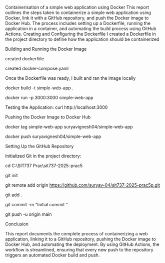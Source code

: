 Containerisation of a simple web application using Docker
This report outlines the steps taken to containerize a simple web application using Docker, link it with a GitHub repository, and push the Docker image to Docker Hub. The process includes setting up a Dockerfile, running the application in a container, and automating the build process using GitHub Actions.
Creating and Configuring the Dockerfile
I created a Dockerfile in the project directory to define how the application should be containerized

Building and Running the Docker Image

created dockerfiile 

created docker-compose.yaml

Once the Dockerfile was ready, I built and ran the image locally

docker build -t simple-web-app .

docker run -p 3000:3000 simple-web-app

Testing the Application: curl http://localhost:3000

Pushing the Docker Image to Docker Hub

docker tag simple-web-app suryavignesh04/simple-web-app

docker push suryavignesh04/simple-web-app

Setting Up the GitHub Repository

Initialized Git in the project directory: 

cd C:\SIT737 Prac\sit737-2025-prac5

git init

git remote add origin https://github.com/suryav-04/sit737-2025-prac5p.git

git add .

git commit -m "Initial commit "

git push -u origin main

Conclusion

This report documents the complete process of containerizing a web application, linking it to a GitHub repository, pushing the Docker image to Docker Hub, and automating the deployment. By using GitHub Actions, the workflow is streamlined, ensuring that every new push to the repository triggers an automated Docker build and push. 


